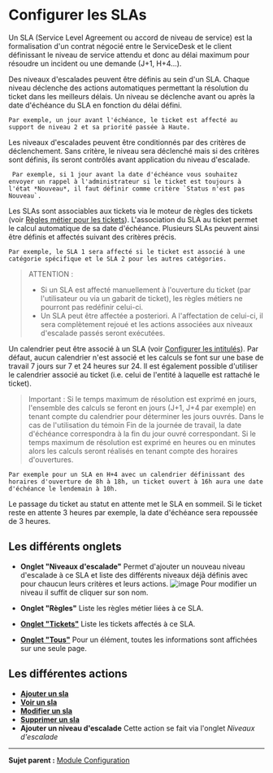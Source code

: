 Configurer les SLAs
===================

Un SLA (Service Level Agreement ou accord de niveau de service) est la formalisation d'un contrat négocié entre le ServiceDesk et le client définissant le niveau de service attendu et donc au délai maximum pour résoudre un incident ou une demande (J+1, H+4...).

Des niveaux d'escalades peuvent être définis au sein d'un SLA. Chaque niveau déclenche des actions automatiques permettant la résolution du ticket dans les meilleurs délais. Un niveau se déclenche avant ou après la date d'échéance du SLA en fonction du délai défini. 

    Par exemple, un jour avant l'échéance, le ticket est affecté au support de niveau 2 et sa priorité passée à Haute.

Les niveaux d'escalades peuvent être conditionnés par des critères de déclenchement. Sans critère, le niveau sera déclenché mais si des critères sont définis, ils seront contrôlés avant application du niveau d'escalade. 

     Par exemple, si 1 jour avant la date d'échéance vous souhaitez envoyer un rappel à l'administrateur si le ticket est toujours à l'état *Nouveau*, il faut définir comme critère `Status n'est pas Nouveau`.

Les SLAs sont associables aux tickets via le moteur de règles des tickets (voir [Règles métier pour les tickets](index.php?fr/07_Module_Administration/05_Règles/04_Règles_métier_pour_les_tickets.md "Lors de la création d'un ticket, un mécanisme permet de modifier les attributs du ticket de manière automatique.")).
L'association du SLA au ticket permet le calcul automatique de sa date d'échéance. Plusieurs SLAs peuvent ainsi être définis et affectés suivant des critères précis. 

    Par exemple, le SLA 1 sera affecté si le ticket est associé à une catégorie spécifique et le SLA 2 pour les autres catégories.

>ATTENTION :
>- Si un SLA est affecté manuellement à l'ouverture du ticket (par l'utilisateur ou via un gabarit de ticket), les règles métiers ne pourront pas redéfinir celui-ci.
>- Un SLA peut être affectée a posteriori. A l'affectation de celui-ci, il sera complètement rejoué et les actions associées aux niveaux d'escalade passés seront exécutées.

Un calendrier peut être associé à un SLA (voir [Configurer les intitulés](index.php?fr/08_Module_Configuration/02_Intitulés/01_Intitulés.md "Les intitulés se configurent depuis le menu Configuration > Intitulés")).
Par défaut, aucun calendrier n'est associé et les calculs se font sur une base de travail 7 jours sur 7 et 24 heures sur 24. Il est également possible d'utiliser le calendrier associé au ticket (i.e. celui de l'entité à laquelle est rattaché le ticket).

>Important : Si le temps maximum de résolution est exprimé en jours, l'ensemble des calculs se feront en jours (J+1, J+4 par exemple) en tenant compte du calendrier pour déterminer les jours ouvrés. Dans le cas de l'utilisation du témoin Fin de la journée de travail, la date d'échéance correspondra à la fin du jour ouvré correspondant. Si le temps maximum de résolution est exprimé en heures ou en minutes alors les calculs seront réalisés en tenant compte des horaires d'ouvertures.

    Par exemple pour un SLA en H+4 avec un calendrier définissant des horaires d'ouverture de 8h à 18h, un ticket ouvert à 16h aura une date d'échéance le lendemain à 10h.

Le passage du ticket au statut en attente met le SLA en sommeil. Si le ticket reste en attente 3 heures par exemple, la date d'échéance sera repoussée de 3 heures.

Les différents onglets
----------------------

-   **Onglet "Niveaux d'escalade"**
    Permet d'ajouter un nouveau niveau d'escalade à ce SLA et liste des différents niveaux déjà définis avec pour chaucun leurs critères et leurs actions.
    ![image](docs/image/NiveauSla.png)
    Pour modifier un niveau il suffit de cliquer sur son nom.


-   **Onglet "Règles"**
    Liste les règles métier liées à ce SLA.

-   **[Onglet "Tickets"](index.php?fr/Les_différents_onglets/Onglet_Tickets.md)**
    Liste les tickets affectés à ce SLA.

-   **[Onglet "Tous"](index.php?fr/Les_différents_onglets/Onglet_Tous.md)**
     Pour un élément, toutes les informations sont affichées sur une seule page.


Les différentes actions
-----------------------
-   **[Ajouter un sla](index.php?fr/Les_différentes_actions/Créer_un_nouvel_objet.md)**
-   **[Voir un sla](index.php?fr/Les_différentes_actions/Visualiser_un_objet.md)**
-   **[Modifier un sla](index.php?fr/Les_différentes_actions/Modifier_un_objet.md)**
-   **[Supprimer un sla](index.php?fr/Les_différentes_actions/Supprimer_un_objet.md)**
-   **Ajouter un niveau d'escalade**
    Cette action se fait via l'onglet *Niveaux d'escalade*



------
**Sujet parent :** [Module Configuration](index.php?fr/08_Module_Configuration/01_Module_Configuration.md "Module Configuration de GLPI")